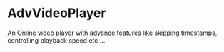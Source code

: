 # AdvVideoPlayer
An Online video player with advance features like skipping timestamps, controlling playback speed etc ...
